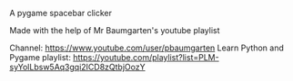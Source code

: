 A pygame spacebar clicker

Made with the help of Mr Baumgarten's youtube playlist

Channel: https://www.youtube.com/user/pbaumgarten
Learn Python and Pygame playlist: https://youtube.com/playlist?list=PLM-syYolLbsw5Aq3gqi2ICD8zQtbjOozY

